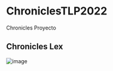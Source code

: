 # ChroniclesTLP2022
Chronicles Proyecto
## Chronicles Lex
![image](https://user-images.githubusercontent.com/54318914/215892691-8aca3bd9-1758-4c38-97fd-2f56851d4789.png)